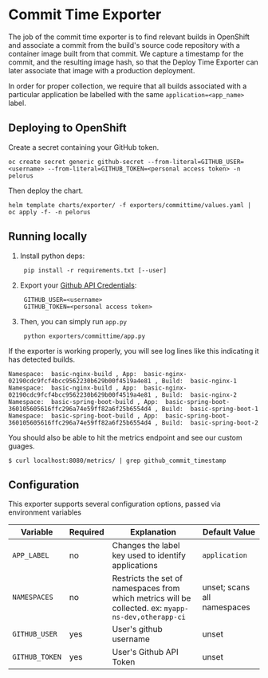 # Commit Time Exporter

The job of the commit time exporter is to find relevant builds in OpenShift and associate a commit from the build's source code repository with a container image built from that commit. We capture a timestamp for the commit, and the resulting image hash, so that the Deploy Time Exporter can later associate that image with a production deployment.

In order for proper collection, we require that all builds associated with a particular application be labelled with the same `application=<app_name>` label.

## Deploying to OpenShift

Create a secret containing your GitHub token.

    oc create secret generic github-secret --from-literal=GITHUB_USER=<username> --from-literal=GITHUB_TOKEN=<personal access token> -n pelorus

Then deploy the chart.

    helm template charts/exporter/ -f exporters/committime/values.yaml | oc apply -f- -n pelorus

## Running locally

1. Install python deps:

        pip install -r requirements.txt [--user]

2. Export your [Github API Credentials](https://github.com/settings/tokens):

        GITHUB_USER=<username>
        GITHUB_TOKEN=<personal access token>

3. Then, you can simply run `app.py`

        python exporters/committime/app.py

If the exporter is working properly, you will see log lines like this indicating it has detected builds.

    Namespace:  basic-nginx-build , App:  basic-nginx-02190cdc9fcf4bcc9562230b629b00f4519a4e81 , Build:  basic-nginx-1
    Namespace:  basic-nginx-build , App:  basic-nginx-02190cdc9fcf4bcc9562230b629b00f4519a4e81 , Build:  basic-nginx-2
    Namespace:  basic-spring-boot-build , App:  basic-spring-boot-360105605616ffc296a74e59ff82a6f25b6554d4 , Build:  basic-spring-boot-1
    Namespace:  basic-spring-boot-build , App:  basic-spring-boot-360105605616ffc296a74e59ff82a6f25b6554d4 , Build:  basic-spring-boot-2

You should also be able to hit the metrics endpoint and see our custom guages.

    $ curl localhost:8080/metrics/ | grep github_commit_timestamp

## Configuration

This exporter supports several configuration options, passed via environment variables

| Variable | Required | Explanation | Default Value |
|---|---|---|---|
| `APP_LABEL` | no | Changes the label key used to identify applications  | `application`  |
| `NAMESPACES` | no | Restricts the set of namespaces from which metrics will be collected. ex: `myapp-ns-dev,otherapp-ci` | unset; scans all namespaces |
| `GITHUB_USER` | yes | User's github username | unset |
| `GITHUB_TOKEN` | yes | User's Github API Token | unset |